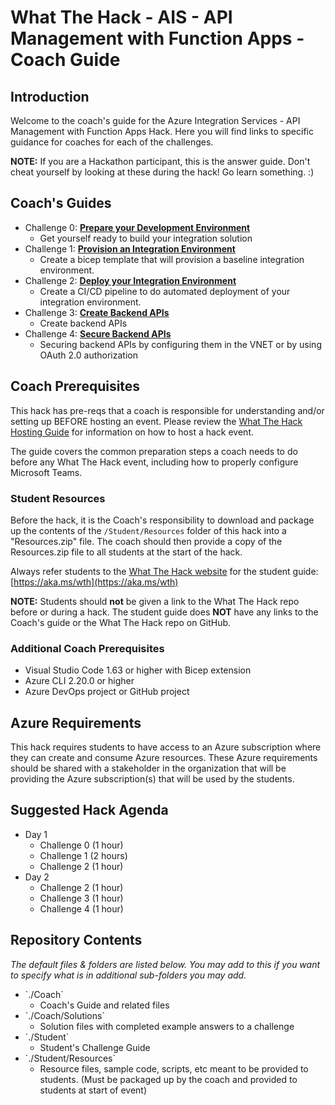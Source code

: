 <!-- REMOVE_ME # What The Hack - ${nameOfChallengeArg} - Coach Guide (remove this from your MD files if you are writing them manually, this is for the automation script) REMOVE_ME -->

<!-- REPLACE_ME (this section will be removed by the automation script) -->
# What The Hack - AIS - API Management with Function Apps - Coach Guide
<!-- REPLACE_ME (this section will be removed by the automation script) -->

## Introduction

<!-- REMOVE_ME Welcome to the coach's guide for the ${nameOfChallengeArg} What The Hack. Here you will find links to specific guidance for coaches for each of the challenges. (remove this from your MD files if you are writing them manually, this is for the automation script) REMOVE_ME -->

<!-- REPLACE_ME (this section will be removed by the automation script) -->
Welcome to the coach's guide for the Azure Integration Services - API Management with Function Apps Hack. Here you will find links to specific guidance for coaches for each of the challenges.
<!-- REPLACE_ME (this section will be removed by the automation script) -->

<!-- This hack includes an optional [lecture presentation](Lectures.pptx) that features short presentations to introduce key topics associated with each challenge. It is recommended that the host present each short presentation before attendees kick off that challenge. -->

**NOTE:** If you are a Hackathon participant, this is the answer guide. Don't cheat yourself by looking at these during the hack! Go learn something. :)

## Coach's Guides
<!-- REMOVE_ME ${challengesSection} (remove this from your MD files if you are writing them manually, this is for the automation script) REMOVE_ME -->

<!-- REPLACE_ME (this section will be removed by the automation script) -->
-  Challenge 0: **[Prepare your Development Environment](Solution-00.md)**
   - Get yourself ready to build your integration solution
-  Challenge 1: **[Provision an Integration Environment](Solution-01.md)**
   - Create a bicep template that will provision a baseline integration environment.
-  Challenge 2: **[Deploy your Integration Environment](Solution-02.md)**
   - Create a CI/CD pipeline to do automated deployment of your integration environment.
-  Challenge 3: **[Create Backend APIs](Solution-03.md)**
   - Create backend APIs
-  Challenge 4: **[Secure Backend APIs](Solution-04.md)**
   - Securing backend APIs by configuring them in the VNET or by using OAuth 2.0 authorization
<!-- REPLACE_ME (this section will be removed by the automation script) -->

## Coach Prerequisites 

This hack has pre-reqs that a coach is responsible for understanding and/or setting up BEFORE hosting an event. Please review the [What The Hack Hosting Guide](https://aka.ms/wthhost) for information on how to host a hack event.

The guide covers the common preparation steps a coach needs to do before any What The Hack event, including how to properly configure Microsoft Teams.

### Student Resources

Before the hack, it is the Coach's responsibility to download and package up the contents of the `/Student/Resources` folder of this hack into a "Resources.zip" file. The coach should then provide a copy of the Resources.zip file to all students at the start of the hack.

Always refer students to the [What The Hack website](https://aka.ms/wth) for the student guide: [https://aka.ms/wth](https://aka.ms/wth)

**NOTE:** Students should **not** be given a link to the What The Hack repo before or during a hack. The student guide does **NOT** have any links to the Coach's guide or the What The Hack repo on GitHub.  

### Additional Coach Prerequisites 
- Visual Studio Code 1.63 or higher with Bicep extension
- Azure CLI 2.20.0 or higher
- Azure DevOps project or GitHub project

## Azure Requirements

This hack requires students to have access to an Azure subscription where they can create and consume Azure resources. These Azure requirements should be shared with a stakeholder in the organization that will be providing the Azure subscription(s) that will be used by the students.


## Suggested Hack Agenda 
- Day 1
	- Challenge 0 (1 hour)
	- Challenge 1 (2 hours)
	- Challenge 2 (1 hour)
- Day 2
	- Challenge 2 (1 hour)
 	- Challenge 3 (1 hour)
 	- Challenge 4 (1 hour)

## Repository Contents

*The default files & folders are listed below. You may add to this if you want to specify what is in additional sub-folders you may add.*

- \`./Coach\`
  - Coach's Guide and related files
- \`./Coach/Solutions\`
  - Solution files with completed example answers to a challenge
- \`./Student\`
  - Student's Challenge Guide
- \`./Student/Resources\`
  - Resource files, sample code, scripts, etc meant to be provided to students. (Must be packaged up by the coach and provided to students at start of event)





